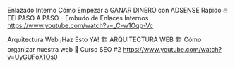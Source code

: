 





Enlazado Interno
Cómo Empezar a GANAR DINERO con ADSENSE Rápido 🔥 EEI PASO A PASO - Embudo de Enlaces Internos
https://www.youtube.com/watch?v=_C-w1Oqp-Vc


Arquitectura Web
¡Haz Esto YA! 🏗️ ARQUITECTURA WEB 🏗️ Cómo organizar nuestra web 🔗 Curso SEO #2
https://www.youtube.com/watch?v=UyGUFoX1Os0
